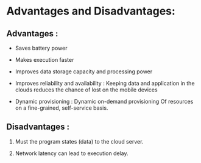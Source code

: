 # Advantages and Disadvantages:

## Advantages :
-   Saves battery power
-   Makes execution faster
-   Improves data storage capacity and processing power
-   Improves reliability and availability : Keeping data and application in the clouds
reduces the chance of lost on the mobile devices

-   Dynamic provisioning : Dynamic on-demand provisioning Of resources on a
fine-grained, self-service basis.


## Disadvantages :

1. Must the program states (data) to the cloud server.

2. Network latency can lead to execution delay.
